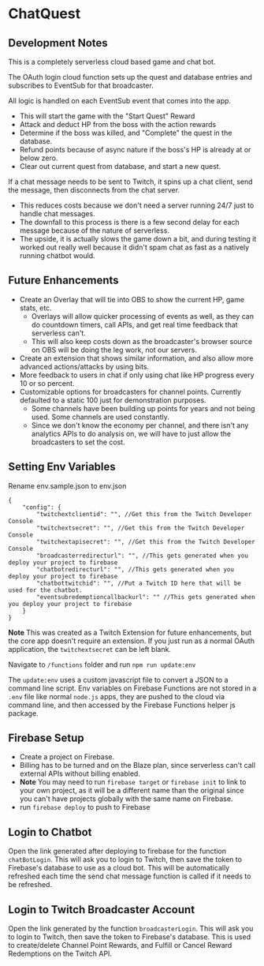 # ChatQuest
 
## Development Notes
This is a completely serverless cloud based game and chat bot. 

The OAuth login cloud function sets up the quest and database entries and subscribes to EventSub for that broadcaster.

All logic is handled on each EventSub event that comes into the app.
- This will start the game with the "Start Quest" Reward
- Attack and deduct HP from the boss with the action rewards
- Determine if the boss was killed, and "Complete" the quest in the database.
- Refund points because of async nature if the boss's HP is already at or below zero.
- Clear out current quest from database, and start a new quest.

If a chat message needs to be sent to Twitch, it spins up a chat client, send the message, then disconnects from the chat server.
- This reduces costs because we don't need a server running 24/7 just to handle chat messages.
- The downfall to this process is there is a few second delay for each message because of the nature of serverless.
 - The upside, it is actually slows the game down a bit, and during testing it worked out really well because it didn't spam chat as fast as a natively running chatbot would.

## Future Enhancements

- Create an Overlay that will tie into OBS to show the current HP, game stats, etc.
  - Overlays will allow quicker processing of events as well, as they can do countdown timers, call APIs, and get real time feedback that serverless can't.
  - This will also keep costs down as the broadcaster's browser source on OBS will be doing the leg work, not our servers.
- Create an extension that shows similar information, and also allow more advanced actions/attacks by using bits.
- More feedback to users in chat if only using chat like HP progress every 10 or so percent.
- Customizable options for broadcasters for channel points. Currently defaulted to a static 100 just for demonstration purposes.
    - Some channels have been building up points for years and not being used. Some channels are used constantly.
    - Since we don't know the economy per channel, and there isn't any analytics APIs to do analysis on, we will have to just allow the broadcasters to set the cost.

## Setting Env Variables
Rename env.sample.json to env.json
```
{
    "config": {
        "twitchextclientid": "", //Get this from the Twitch Developer Console
        "twitchextsecret": "", //Get this from the Twitch Developer Console
        "twitchextapisecret": "", //Get this from the Twitch Developer Console
        "broadcasterredirecturl": "", //This gets generated when you deploy your project to firebase
        "chatbotredirecturl": "", //This gets generated when you deploy your project to firebase
        "chatbottwitchid": "", //Put a Twitch ID here that will be used for the chatbot.
        "eventsubredemptioncallbackurl": "" //This gets generated when you deploy your project to firebase
    }
}
```
**Note** This was created as a Twitch Extension for future enhancements, but the core app doesn't require an extension. If you just run as  a normal OAuth application, the `twitchextsecret` can be left blank.

Navigate to `/functions` folder and run `npm run update:env`

The `update:env` uses a custom javascript file to convert a JSON to a command line script. 
Env variables on Firebase Functions are not stored in a `.env` file like normal `node.js` apps, they are pushed to the cloud via command line, and then accessed by the Firebase Functions helper js package.

## Firebase Setup

- Create a project on Firebase.
- Billing has to be turned and on the Blaze plan, since serverless can't call external APIs without billing enabled.
- **Note** You may need to run `firebase target` or `firebase init` to link to your own project, as it will be a different name than the original since you can't have projects globally with the same name on Firebase.
- run `firebase deploy` to push to Firebase

## Login to Chatbot
Open the link generated after deploying to firebase for the function `chatBotLogin`.
This will ask you to login to Twitch, then save the token to Firebase's database to use as a cloud bot.
This will be automatically refreshed each time the send chat message function is called if it needs to be refreshed.

## Login to Twitch Broadcaster Account
Open the link generated by the function `broadcasterLogin`.
This will ask you to login to Twitch, then save the token to Firebase's database. 
This is used to create/delete Channel Point Rewards, and Fulfill or Cancel Reward Redemptions on the Twitch API.
